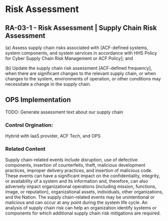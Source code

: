 # Risk Assessment
## RA-03-1 - Risk Assessment | Supply Chain Risk Assessment

(a) Assess supply chain risks associated with [ACF-defined systems, system components, and system services in accordance with HHS Policy for Cyber Supply Chain Risk Management or ACF Policy]; and

(b) Update the supply chain risk assessment [ACF-defined frequency], when there are significant changes to the relevant supply chain, or when changes to the system, environments of operation, or other conditions may necessitate a change in the supply chain.

## OPS Implementation

TODO: Generate assessment text about our supply chain

### Control Orgination:

Hybrid with IaaS provider, ACF Tech, and OPS

### Related Content

Supply chain-related events include disruption, use of defective components, insertion of counterfeits, theft, malicious development practices, improper delivery practices, and insertion of malicious code. These events can have a significant impact on the confidentiality, integrity, or availability of a system and its information and, therefore, can also adversely impact organizational operations (including mission, functions, image, or reputation), organizational assets, individuals, other organizations, and the Nation. The supply chain-related events may be unintentional or malicious and can occur at any point during the system life cycle. An analysis of supply chain risk can help an organization identify systems or components for which additional supply chain risk mitigations are required.
